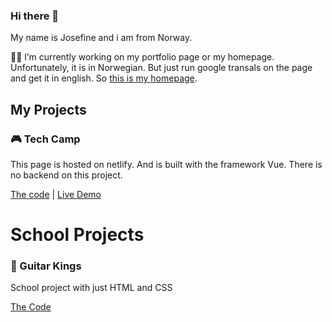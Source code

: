 ### Hi there 👋
My name is Josefine and i am from Norway. 

👩‍💻 I’m currently working on my portfolio page or my homepage. Unfortunately, it is in Norwegian. But just run google transals on the page and get it in english. So [this is my homepage](https://josfineholth.tech/).

## My Projects
### 🎮 Tech Camp
This page is hosted on netlify. And is built with the framework Vue. There is no backend on this project. 

[The code](https://github.com/JosefineFH/tech-camp)  |   [Live Demo](https://techcamp.netlify.app/)

# School Projects
### 🎸 Guitar Kings

School project with just HTML and CSS

[The Code](https://github.com/JosefineFH/Guitar_Kings)

<!--
**JosefineFH/JosefineFH** is a ✨ _special_ ✨ repository because its `README.md` (this file) appears on your GitHub profile.

Here are some ideas to get you started:

- 🔭 I’m currently working on ...
- 🌱 I’m currently learning ...
- 👯 I’m looking to collaborate on ...
- 🤔 I’m looking for help with ...
- 💬 Ask me about ...
- 📫 How to reach me: ...
- 😄 Pronouns: ...
- ⚡ Fun fact: ...
-->
